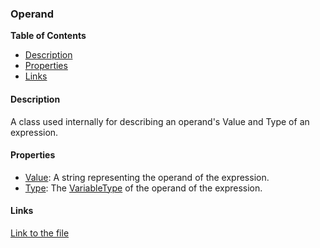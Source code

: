 ### Operand

**Table of Contents**
- [Description](#description)
- [Properties](#properties)
- [Links](#links)

#### Description

A class used internally for describing an operand's Value and Type of an expression.

#### Properties

- [Value](../api/HL7Tools.Operand.html#HL7Tools_Operand_Value): A string representing the operand of the expression.
- [Type](../api/HL7Tools.Operand.html#HL7Tools_Operand_Type): The [VariableType](../api/HL7Tools.VariableType.html) of the operand of the expression.

#### Links

[Link to the file](../api/HL7Tools.Operand.html)